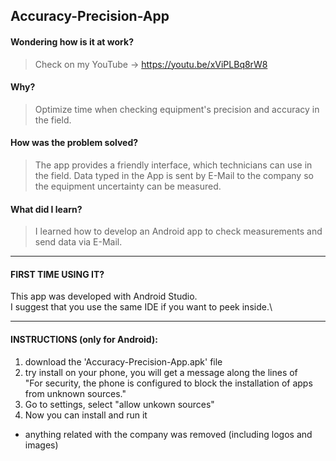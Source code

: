 ## Accuracy-Precision-App
#### Wondering how is it at work?
> Check on my YouTube -> https://youtu.be/xViPLBq8rW8
#### Why?
> Optimize time when checking equipment's precision and accuracy in the field. 
#### How was the problem solved?
> The app provides a friendly interface, which technicians can use in the field. Data typed in the App is sent by E-Mail to the company so the equipment uncertainty can be measured.
#### What did I learn?
> I learned how to develop an Android app to check measurements and send data via E-Mail.
---
#### FIRST TIME USING IT? 
This app was developed with Android Studio.\
I suggest that you use the same IDE if you want to peek inside.\

---
#### INSTRUCTIONS (only for Android):
1. download the 'Accuracy-Precision-App.apk' file
2. try install on your phone, you will get a message along the lines of\
"For security, the phone is configured to block the installation of apps from unknown sources."
3. Go to settings, select "allow unkown sources"
4. Now you can install and run it
- anything related with the company was removed (including logos and images)
